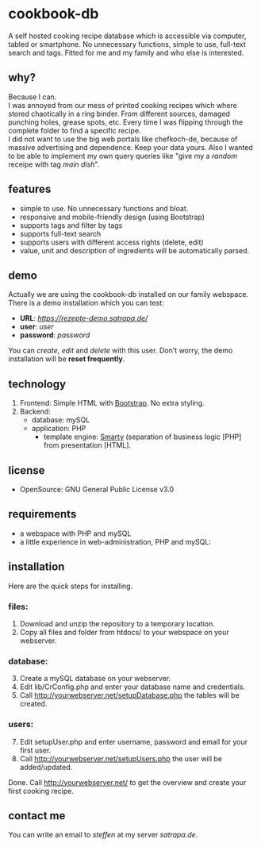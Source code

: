 # cookbook-db
A self hosted cooking recipe database which is accessible via computer, tabled or smartphone. No unnecessary functions, simple to use, full-text search and tags. Fitted for me and my family and who else is interested.

## why?
Because I can.  
I was annoyed from our mess of printed cooking recipes which where stored chaotically in a ring binder. From different sources, damaged punching holes, grease spots, etc. Every time I was flipping through the complete folder to find a specific recipe.  
I did not want to use the big web portals like chefkoch-de, because of massive advertising and dependence. Keep your data yours. 
Also I wanted to be able to implement my own query queries like "give my a *random* receipe with tag *main dish*".

## features
- simple to use. No unnecessary functions and bloat. 
- responsive and mobile-friendly design (using Bootstrap)
- supports tags and filter by tags
- supports full-text search
- supports users with different access rights (delete, edit)
- value, unit and description of ingredients will be automatically parsed.

## demo
Actually we are using the cookbook-db installed on our family webspace. There is a demo installation which you can test:
- **URL**: *https://rezepte-demo.satrapa.de/*
- **user**: *user*
- **password**: *password*

You can *create*, *edit* and *delete* with this user. Don't worry, the demo installation will be **reset frequently**.

## technology
 1. Frontend: Simple HTML with [Bootstrap](https://getbootstrap.com/). No extra styling.
 2. Backend: 
	- database: mySQL
	- application:  PHP
		- template engine: [Smarty](https://www.smarty.net/) (separation of business logic [PHP] from presentation [HTML].
 
 ## license
- OpenSource: GNU General Public License v3.0
 
 ## requirements
- a webspace with PHP and mySQL
- a little experience in web-administration, PHP and mySQL:

## installation
Here are the quick steps for installing. 
### files:
1. Download and unzip the repository to a temporary location.
2. Copy all files and folder from htdocs/ to your webspace on your webserver.
### database:
3. Create a mySQL database on your webserver.
4. Edit lib/CrConfig.php and enter your database name and credentials.
5. Call http://yourwebserver.net/setupDatabase.php the tables will be created.
### users:
7. Edit setupUser.php and enter username, password and email for your first user.
8. Call http://yourwebserver.net/setupUsers.php the user will be added/updated.

Done. Call http://yourwebserver.net/ to get the overview and create your first cooking recipe.

## contact me
You can write an email to *steffen* at my server *satrapa.de*.

